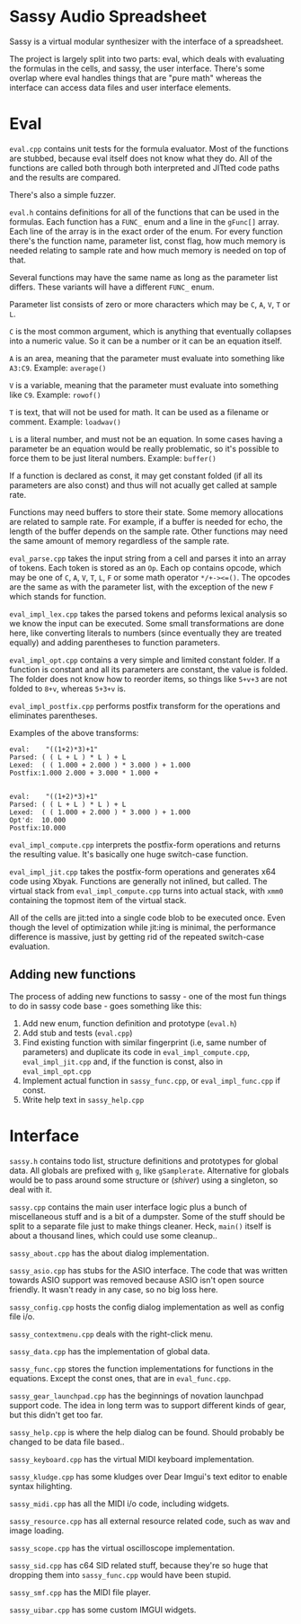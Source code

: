 # Sassy Audio Spreadsheet

Sassy is a virtual modular synthesizer with the interface of a spreadsheet.

The project is largely split into two parts: eval, which deals with evaluating the formulas in the cells, and sassy, the user interface. There's some overlap where eval handles things that are "pure math" whereas the interface can access data files and user interface elements.

# Eval

`eval.cpp` contains unit tests for the formula evaluator. Most of the functions are stubbed, because eval itself does not know what they do. All of the functions are called both through both interpreted and JITted code paths and the results are compared.

There's also a simple fuzzer.

`eval.h` contains definitions for all of the functions that can be used in the formulas. Each function has a `FUNC_` enum and a line in the `gFunc[]` array. Each line of the array is in the exact order of the enum. For every function there's the function name, parameter list, const flag, how much memory is needed relating to sample rate and how much memory is needed on top of that.

Several functions may have the same name as long as the parameter list differs. These variants will have a different `FUNC_` enum.

Parameter list consists of zero or more characters which may be `C`, `A`, `V`, `T` or `L`.

`C` is the most common argument, which is anything that eventually collapses into a numeric value. So it can be a number or it can be an equation itself.

`A` is an area, meaning that the parameter must evaluate into something like `A3:C9`. Example: `average()`

`V` is a variable, meaning that the parameter must evaluate into something like `C9`. Example: `rowof()`

`T` is text, that will not be used for math. It can be used as a filename or comment. Example: `loadwav()`

`L` is a literal number, and must not be an equation. In some cases having a parameter be an equation would be really problematic, so it's possible to force them to be just literal numbers. Example: `buffer()`

If a function is declared as const, it may get constant folded (if all its parameters are also const) and thus will not acually get called at sample rate.

Functions may need buffers to store their state. Some memory allocations are related to sample rate. For example, if a buffer is needed for echo, the length of the buffer depends on the sample rate. Other functions may need the same amount of memory regardless of the sample rate.

`eval_parse.cpp` takes the input string from a cell and parses it into an array of tokens. Each token is stored as an `Op`. Each op contains opcode, which may be one of `C`, `A`, `V`, `T`, `L`, `F` or some math operator `*/+-><=()`. The opcodes are the same as with the parameter list, with the exception of the new `F` which stands for function.

`eval_impl_lex.cpp` takes the parsed tokens and peforms lexical analysis so we know the input can be executed. Some small transformations are done here, like converting literals to numbers (since eventually they are treated equally) and adding parentheses to function parameters.

`eval_impl_opt.cpp` contains a very simple and limited constant folder. If a function is constant and all its parameters are constant, the value is folded. The folder does not know how to reorder items, so things like `5+v+3` are not folded to `8+v`, whereas `5+3+v` is.

`eval_impl_postfix.cpp` performs postfix transform for the operations and eliminates parentheses.

Examples of the above transforms:
```
eval:    "((1+2)*3)+1"
Parsed: ( ( L + L ) * L ) + L
Lexed:  ( ( 1.000 + 2.000 ) * 3.000 ) + 1.000
Postfix:1.000 2.000 + 3.000 * 1.000 +


eval:    "((1+2)*3)+1"
Parsed: ( ( L + L ) * L ) + L
Lexed:  ( ( 1.000 + 2.000 ) * 3.000 ) + 1.000
Opt'd:  10.000
Postfix:10.000
```

`eval_impl_compute.cpp` interprets the postfix-form operations and returns the resulting value. It's basically one huge switch-case function.

`eval_impl_jit.cpp` takes the postfix-form operations and generates x64 code using Xbyak. Functions are generally not inlined, but called. The virtual stack from `eval_impl_compute.cpp` turns into actual stack, with `xmm0` containing the topmost item of the virtual stack.

All of the cells are jit:ted into a single code blob to be executed once. Even though the level of optimization while jit:ing is minimal, the performance difference is massive, just by getting rid of the repeated switch-case evaluation.

## Adding new functions

The process of adding new functions to sassy - one of the most fun things to do in sassy code base - goes something like this:

1. Add new enum, function definition and prototype (`eval.h`)
2. Add stub and tests (`eval.cpp`)
3. Find existing function with similar fingerprint (i.e, same number of parameters) and duplicate its code in `eval_impl_compute.cpp`, `eval_impl_jit.cpp` and, if the function is const, also in `eval_impl_opt.cpp`
4. Implement actual function in `sassy_func.cpp`, or `eval_impl_func.cpp` if const.
5. Write help text in `sassy_help.cpp`

# Interface

`sassy.h` contains todo list, structure definitions and prototypes for global data. All globals are prefixed with `g`, like `gSamplerate`. Alternative for globals would be to pass around some structure or (*shiver*) using a singleton, so deal with it.

`sassy.cpp` contains the main user interface logic plus a bunch of miscellaneous stuff and is a bit of a dumpster. Some of the stuff should be split to a separate file just to make things cleaner. Heck, `main()` itself is about a thousand lines, which could use some cleanup..

`sassy_about.cpp` has the about dialog implementation.

`sassy_asio.cpp` has stubs for the ASIO interface. The code that was written towards ASIO support was removed because ASIO isn't open source friendly. It wasn't ready in any case, so no big loss here.

`sassy_config.cpp` hosts the config dialog implementation as well as config file i/o.

`sassy_contextmenu.cpp` deals with the right-click menu.

`sassy_data.cpp` has the implementation of global data.

`sassy_func.cpp` stores the function implementations for functions in the equations. Except the const ones, that are in `eval_func.cpp`.

`sassy_gear_launchpad.cpp` has the beginnings of novation launchpad support code. The idea in long term was to support different kinds of gear, but this didn't get too far.

`sassy_help.cpp` is where the help dialog can be found. Should probably be changed to be data file based..

`sassy_keyboard.cpp` has the virtual MIDI keyboard implementation.

`sassy_kludge.cpp` has some kludges over Dear Imgui's text editor to enable syntax hilighting.

`sassy_midi.cpp` has all the MIDI i/o code, including widgets.

`sassy_resource.cpp` has all external resource related code, such as wav and image loading.

`sassy_scope.cpp` has the virtual oscilloscope implementation.

`sassy_sid.cpp` has c64 SID related stuff, because they're so huge that dropping them into `sassy_func.cpp` would have been stupid.

`sassy_smf.cpp` has the MIDI file player.

`sassy_uibar.cpp` has some custom IMGUI widgets.


